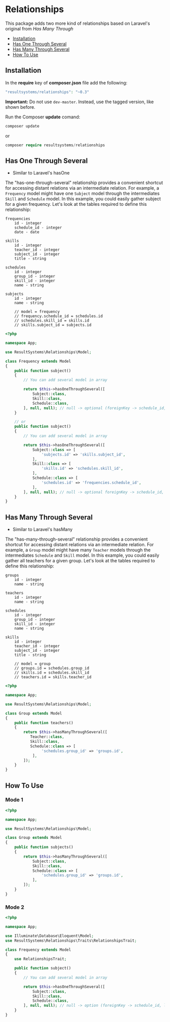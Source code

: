 # Relationships

This package adds two more kind of relationships based on Laravel's original from *Has Many Through*

- [Installation](#installation)
- [Has One Through Several](#has-one-through-several)
- [Has Many Through Several](#has-many-through-several)
- [How To Use](#how-to-use)

## Installation

In the **require** key of **composer.json** file add the following:

```php
"resultsystems/relationships": "~0.3"
```

**Important:** Do not use `dev-master`. Instead, use the tagged version, like shown before.

Run the Composer **update** comand:

```php
composer update
```
or

```php
composer require resultsystems/relationships
```
   
 <a name="has-one-through-several"></a>
## Has One Through Several


 - Similar to Laravel's hasOne

The "has-one-through-several" relationship provides a convenient shortcut for accessing distant relations via an intermediate relation. For example, a `Frequency` model might have one `Subject` model through the intermediates `Skill` and `Schedule` model. In this example, you could easily gather subject for a given frequency. Let's look at the tables required to define this relationship:

    frequencies
        id - integer
        schedule_id - integer
        date - date

    skills
        id - integer
        teacher_id - integer
        subject_id - integer
        title - string

    schedules
        id - integer
        group_id - integer
        skill_id - integer
        name - string

    subjects
        id - integer
        name - string

        // model = frequency
        // frequency.schedule_id = schedules.id
        // schedules.skill_id = skills.id
        // skills.subject_id = subjects.id

```php
<?php

namespace App;

use ResultSystems\Relationships\Model;

class Frequency extends Model
{
    public function subject()
    {
        // You can add several model in array

        return $this->hasOneThroughSeveral([
            Subject::class,
            Skill::class,
            Schedule::class,
        ], null, null); // null -> optional (foreignKey -> schedule_id, localKey -> id)
    }

    // or
    public function subject()
    {
        // You can add several model in array

        return $this->hasOneThroughSeveral([
            Subject::class => [
                'subjects.id' => 'skills.subject_id',
            ],
            Skill::class => [
                'skills.id' => 'schedules.skill_id',
            ],
            Schedule::class => [
                'schedules.id' => 'frequencies.schedule_id',
            ],
        ], null, null); // null -> optional foreignKey -> schedule_id, localKey -> id)
    }
}
```

 <a name="has-many-through-several"></a>
## Has Many Through Several

 - Similar to Laravel's hasMany

The "has-many-through-several" relationship provides a convenient shortcut for accessing distant relations via an intermediate relation. For example, a `Group` model might have many `Teacher` models through the intermediates `Schedule` and `Skill` model. In this example, you could easily gather all teachers for a given group. Let's look at the tables required to define this relationship:

    groups
        id - integer
        name - string

    teachers
        id - integer
        name - string

    schedules
        id - integer
        group_id - integer
        skill_id - integer
        name - string

    skills
        id - integer
        teacher_id - integer
        subject_id - integer
        title - string

        // model = group
        // groups.id = schedules.group_id
        // skills.id = schedules.skill_id
        // teachers.id = skills.teacher_id

```php
<?php

namespace App;

use ResultSystems\Relationships\Model;

class Group extends Model
{
    public function teachers()
    {
        return $this->hasManyThroughSeveral([
           Teacher::class,
           Skill::class,
           Schedule::class => [
                'schedules.group_id' => 'groups.id',
            ],
        ]);
    }
}
```

<a name="how-to-use"></a>
## How To Use
 
### Mode 1
 
```php
<?php

namespace App;

use ResultSystems\Relationships\Model;

class Group extends Model
{
    public function subjects()
    {
        return $this->hasManyThroughSeveral([
            Subject::class,
            Skill::class,
            Schedule::class => [
                'schedules.group_id' => 'groups.id',
            ],
        ]);
    }
}
```
 
### Mode 2
 
```php
<?php

namespace App;

use Illuminate\Database\Eloquent\Model;
use ResultSystems\Relationships\Traits\RelationshipsTrait;

class Frequency extends Model
{
    use RelationshipsTrait;

    public function subject()
    {
        // You can add several model in array

        return $this->hasOneThroughSeveral([
            Subject::class,
            Skill::class,
            Schedule::class,
        ], null, null); // null -> option (foreignKey -> schedule_id, localKey -> id)
    }
}
```
 
 